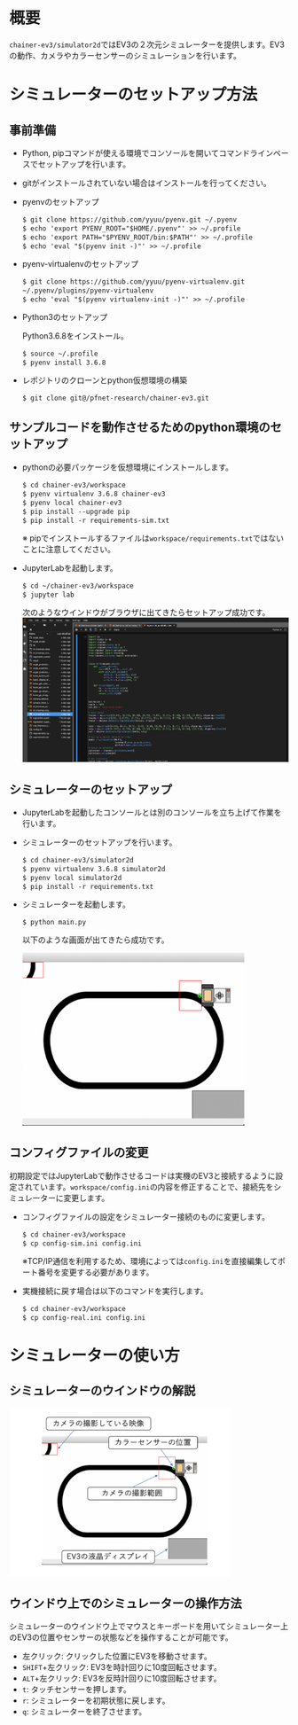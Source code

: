 # 概要
`chainer-ev3/simulator2d`ではEV3の２次元シミュレーターを提供します。EV3の動作、カメラやカラーセンサーのシミュレーションを行います。

# シミュレーターのセットアップ方法
## 事前準備
- Python, pipコマンドが使える環境でコンソールを開いてコマンドラインベースでセットアップを行います。
- gitがインストールされていない場合はインストールを行ってください。

- pyenvのセットアップ
  ```
  $ git clone https://github.com/yyuu/pyenv.git ~/.pyenv
  $ echo 'export PYENV_ROOT="$HOME/.pyenv"' >> ~/.profile
  $ echo 'export PATH="$PYENV_ROOT/bin:$PATH"' >> ~/.profile
  $ echo 'eval "$(pyenv init -)"' >> ~/.profile
  ```

- pyenv-virtualenvのセットアップ

  ```
  $ git clone https://github.com/yyuu/pyenv-virtualenv.git ~/.pyenv/plugins/pyenv-virtualenv
  $ echo 'eval "$(pyenv virtualenv-init -)"' >> ~/.profile
  ```

- Python3のセットアップ

  Python3.6.8をインストール。
  ```
  $ source ~/.profile
  $ pyenv install 3.6.8
  ```
  
- レポジトリのクローンとpython仮想環境の構築
  ```
  $ git clone git@/pfnet-research/chainer-ev3.git
  ```

## サンプルコードを動作させるためのpython環境のセットアップ
- pythonの必要パッケージを仮想環境にインストールします。
  ```
  $ cd chainer-ev3/workspace
  $ pyenv virtualenv 3.6.8 chainer-ev3
  $ pyenv local chainer-ev3
  $ pip install --upgrade pip
  $ pip install -r requirements-sim.txt
  ```
  ※ pipでインストールするファイルは`workspace/requirements.txt`ではないことに注意してください。

- JupyterLabを起動します。
  ```
  $ cd ~/chainer-ev3/workspace
  $ jupyter lab
  ```
  次のようなウインドウがブラウザに出てきたらセットアップ成功です。
  ![my image](jupyterlab.png)
  
## シミュレーターのセットアップ
- JupyterLabを起動したコンソールとは別のコンソールを立ち上げて作業を行います。
- シミュレーターのセットアップを行います。 
  ```
  $ cd chainer-ev3/simulator2d
  $ pyenv virtualenv 3.6.8 simulator2d
  $ pyenv local simulator2d
  $ pip install -r requirements.txt
  ```
  
- シミュレーターを起動します。
  ```
  $ python main.py
  ```
  以下のような画面が出てきたら成功です。
  
  <img src="simulator.png" width="400">
 
## コンフィグファイルの変更
初期設定ではJupyterLabで動作させるコードは実機のEV3と接続するように設定されています。`workspace/config.ini`の内容を修正することで、接続先をシミュレーターに変更します。
- コンフィグファイルの設定をシミュレーター接続のものに変更します。
  ```
  $ cd chainer-ev3/workspace
  $ cp config-sim.ini config.ini
  ```
  ※TCP/IP通信を利用するため、環境によっては`config.ini`を直接編集してポート番号を変更する必要があります。
  
- 実機接続に戻す場合は以下のコマンドを実行します。
  ```
  $ cd chainer-ev3/workspace
  $ cp config-real.ini config.ini
  ```

# シミュレーターの使い方
## シミュレーターのウインドウの解説
  <img src="simulator_detail.png" width="400">

## ウインドウ上でのシミュレーターの操作方法
シミュレーターのウインドウ上でマウスとキーボードを用いてシミュレーター上のEV3の位置やセンサーの状態などを操作することが可能です。
- 左クリック: クリックした位置にEV3を移動させます。
- `SHIFT`+左クリック: EV3を時計回りに10度回転させます。
- `ALT`+左クリック: EV3を反時計回りに10度回転させます。
- `t`: タッチセンサーを押します。
- `r`: シミュレーターを初期状態に戻します。
- `q`: シミュレーターを終了させます。




